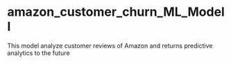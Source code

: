 # amazon_customer_churn_ML_Modell
This model analyze customer reviews of Amazon and returns predictive analytics to the future
